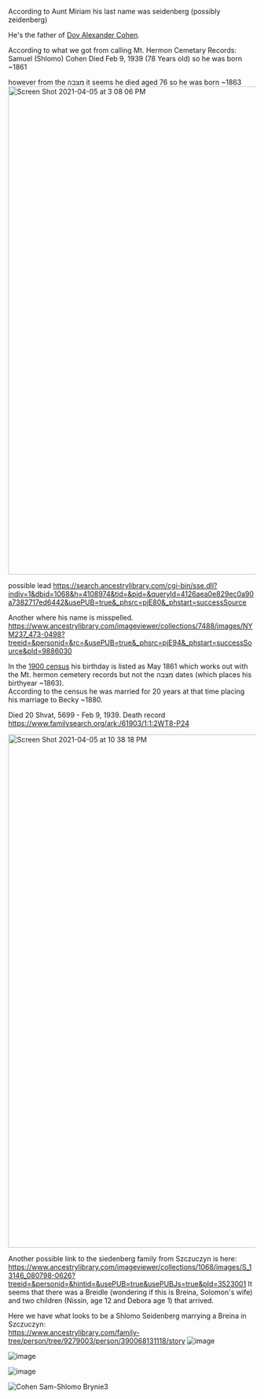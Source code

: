 According to Aunt Miriam his last name was seidenberg (possibly zeidenberg)

He's the father of [Dov Alexander Cohen](https://github.com/Shayac/genealogy/blob/main/%D7%93%D7%95%D7%91%20%D7%90%D7%9C%D7%9B%D7%A1%D7%A0%D7%93%D7%A8%20%D7%9B%D7%94%D7%9F.md).

According to what we got from calling Mt. Hermon Cemetary Records:  
Samuel (Shlomo) Cohen         Died Feb 9, 1939   (78 Years old) 
so he was born ~1861

however from the מצבה it seems he died aged 76 so he was born ~1863
<img width="992" alt="Screen Shot 2021-04-05 at 3 08 06 PM" src="https://user-images.githubusercontent.com/6341114/113631290-39155880-9637-11eb-86e2-ab3530d6c52d.png">


possible lead https://search.ancestrylibrary.com/cgi-bin/sse.dll?indiv=1&dbid=1068&h=4108974&tid=&pid=&queryId=4126aea0e829ec0a90a7382717ed6442&usePUB=true&_phsrc=pjE80&_phstart=successSource

Another where his name is misspelled.  
https://www.ancestrylibrary.com/imageviewer/collections/7488/images/NYM237_473-0498?treeid=&personid=&rc=&usePUB=true&_phsrc=pjE94&_phstart=successSource&pId=9886030

In the [1900 census](https://github.com/Shayac/genealogy/files/6260920/Cohen.Census.1900.pdf) his birthday is listed as May 1861 which works out with the Mt. hermon cemetery records but not the מצבה dates (which places his birthyear ~1863).  
According to the census he was married for 20 years at that time placing his marriage to Becky ~1880.  

Died 20 Shvat, 5699 - Feb 9, 1939. Death record https://www.familysearch.org/ark:/61903/1:1:2WT8-P24  

<img width="1043" alt="Screen Shot 2021-04-05 at 10 38 18 PM" src="https://user-images.githubusercontent.com/26397685/113651347-d3899200-965f-11eb-9d03-77574365829d.png">

Another possible link to the siedenberg family from Szczuczyn is here:
https://www.ancestrylibrary.com/imageviewer/collections/1068/images/S_13146_080798-0626?treeid=&personid=&hintid=&usePUB=true&usePUBJs=true&pId=3523001
It seems that there was a Breidle (wondering if this is Breina, Solomon's wife) and two children (Nissin, age 12 and Debora age 1) that arrived.

Here we have what looks to be a Shlomo Seidenberg marrying a Breina in Szczuczyn:  
https://www.ancestrylibrary.com/family-tree/person/tree/9279003/person/390068131118/story
![image](https://user-images.githubusercontent.com/6341114/113809747-c68ba200-9736-11eb-953e-a1c84d33af5f.png)


![image](https://user-images.githubusercontent.com/6341114/113728846-7247da00-96c4-11eb-83ca-21088187ce6e.png)

![image](https://user-images.githubusercontent.com/6341114/113728908-8095f600-96c4-11eb-8db7-06492b23ddc8.png)

![Cohen Sam-Shlomo   Brynie3](https://user-images.githubusercontent.com/26397685/113759767-7800e800-96e3-11eb-9048-f2adb6346c05.jpg)
